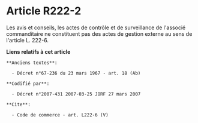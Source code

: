 # Article R222-2

Les avis et conseils, les actes de contrôle et de surveillance de l'associé commanditaire ne constituent pas des actes de
gestion externe au sens de l'article L. 222-6.

**Liens relatifs à cet article**

	**Anciens textes**:

	  - Décret n°67-236 du 23 mars 1967 - art. 18 (Ab)

	**Codifié par**:

	  - Décret n°2007-431 2007-03-25 JORF 27 mars 2007

	**Cite**:

	  - Code de commerce - art. L222-6 (V)
